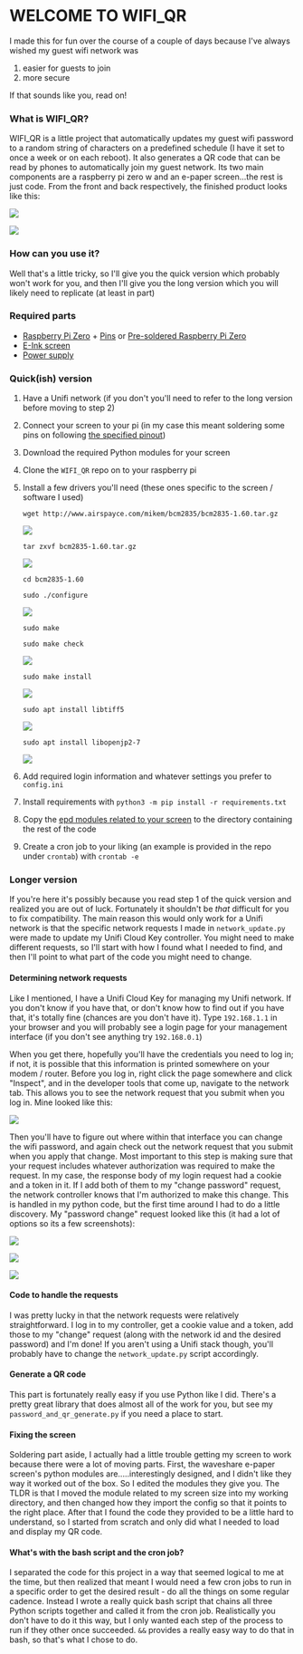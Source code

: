 # WELCOME TO WIFI_QR
I made this for fun over the course of a couple of days because I've always wished my guest wifi network was 

1. easier for guests to join
2. more secure

If that sounds like you, read on!

### What is WIFI_QR?
WIFI_QR is a little project that automatically updates my guest wifi password to a random string of characters on a predefined schedule (I have it set to once a week or on each reboot). It also generates a QR code that can be read by phones to automatically join my guest network. Its two main components are a raspberry pi zero w and an e-paper screen...the rest is just code. From the front and back respectively, the finished product looks like this:

![](images/final_front.png)

![](images/final_back.png)

### How can you use it?
Well that's a little tricky, so I'll give you the quick version which probably won't work for you, and then I'll give you the long version which you will likely need to replicate (at least in part)

### Required parts
* [Raspberry Pi Zero](https://www.amazon.com/Raspberry-Pi-Zero-Wireless-model/dp/B06XFZC3BX) + [Pins](https://www.amazon.com/Frienda-Break-Away-Connector-Compatible-Raspberry/dp/B083DYVWDN) or [Pre-soldered Raspberry Pi Zero](https://www.amazon.com/Raspberry-Pi-Zero-WH-pre-soldered/dp/B07NY4WN6W)
* [E-Ink screen](https://www.amazon.com/Waveshare-Module-Resolution-Electronic-Interface/dp/B0751J99PS)
* [Power supply](https://www.amazon.com/Raspberry-Model-Official-SC0218-Accessory/dp/B07W8XHMJZ)

### Quick(ish) version
1. Have a Unifi network (if you don't you'll need to refer to the long version before moving to step 2)
2. Connect your screen to your pi (in my case this meant soldering some pins on following [the specified pinout](https://www.waveshare.com/wiki/4.2inch_e-Paper_Module))
3. Download the required Python modules for your screen
4. Clone the `WIFI_QR` repo on to your raspberry pi
5. Install a few drivers you'll need (these ones specific to the screen / software I used)
            
    `wget http://www.airspayce.com/mikem/bcm2835/bcm2835-1.60.tar.gz`
    
    ![](images/get_bcm_drivers.png)
    
    `tar zxvf bcm2835-1.60.tar.gz`
    
    ![](images/unzip_bcm.png)
    
    `cd bcm2835-1.60`
    
    `sudo ./configure`
    
    ![](images/configure_bcm.png)
    
    `sudo make`
    
    `sudo make check`
    
    ![](images/make_bcm_and_verify.png)
    
    `sudo make install`
    
    ![](images/install_bcm.png)
    
    `sudo apt install libtiff5`
    
    ![](images/install_libtiff5.png)
    
    `sudo apt install libopenjp2-7`
    
    ![](images/install_libopenjp2.png)
6. Add required login information and whatever settings you prefer to `config.ini`
7. Install requirements with `python3 -m pip install -r requirements.txt`
8. Copy the [epd modules related to your screen](https://github.com/soonuse/epd-library-python) to the directory containing the rest of the code
9. Create a cron job to your liking (an example is provided in the repo under `crontab`) with `crontab -e`

### Longer version
If you're here it's possibly because you read step 1 of the quick version and realized you are out of luck. Fortunately it shouldn't be _that_ difficult for you to fix compatibility. The main reason this would only work for a Unifi network is that the specific network requests I made in `network_update.py` were made to update my Unifi Cloud Key controller. You might need to make different requests, so I'll start with how I found what I needed to find, and then I'll point to what part of the code you might need to change.

#### Determining network requests
Like I mentioned, I have a Unifi Cloud Key for managing my Unifi network. If you don't know if you have that, or don't know how to find out if you have that, it's totally fine (chances are you don't have it). Type `192.168.1.1` in your browser and you will probably see a login page for your management interface (if you don't see anything try `192.168.0.1`)

When you get there, hopefully you'll have the credentials you need to log in; if not, it is possible that this information is printed somewhere on your modem / router. Before you log in, right click the page somewhere and click "Inspect", and in the developer tools that come up, navigate to the network tab. This allows you to see the network request that you submit when you log in. Mine looked like this:

![](images/wifi_admin_login.png)

Then you'll have to figure out where within that interface you can change the wifi password, and again check out the network request that you submit when you apply that change. Most important to this step is making sure that your request includes whatever authorization was required to make the request. In my case, the response body of my login request had a cookie and a token in it. If I add both of them to my "change password" request, the network controller knows that I'm authorized to make this change. This is handled in my python code, but the first time around I had to do a little discovery. My "password change" request looked like this (it had a lot of options so its a few screenshots):

![](images/wifi_pw_change_request.png)

![](images/wifi_pw_change_headers.png)

![](images/wifi_pw_change_payload.png)

#### Code to handle the requests
I was pretty lucky in that the network requests were relatively straightforward. I log in to my controller, get a cookie value and a token, add those to my "change" request (along with the network id and the desired password) and I'm done! If you aren't using a Unifi stack though, you'll probably have to change the `network_update.py` script accordingly.

#### Generate a QR code
This part is fortunately really easy if you use Python like I did. There's a pretty great library that does almost all of the work for you, but see my `password_and_qr_generate.py` if you need a place to start.

#### Fixing the screen
Soldering part aside, I actually had a little trouble getting my screen to work because there were a lot of moving parts. First, the waveshare e-paper screen's python modules are.....interestingly designed, and I didn't like they way it worked out of the box. So I edited the modules they give you. The TLDR is that I moved the module related to my screen size into my working directory, and then changed how they import the config so that it points to the right place. After that I found the code they provided to be a little hard to understand, so I started from scratch and only did what I needed to load and display my QR code.

#### What's with the bash script and the cron job?
I separated the code for this project in a way that seemed logical to me at the time, but then realized that meant I would need a few cron jobs to run in a specific order to get the desired result - do all the things on some regular cadence. Instead I wrote a really quick bash script that chains all three Python scripts together and called it from the cron job. Realistically you don't have to do it this way, but I only wanted each step of the process to run if they other once succeeded. `&&` provides a really easy way to do that in bash, so that's what I chose to do.
